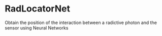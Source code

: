 # RadLocatorNet
Obtain the position of the interaction between a radictive photon and the sensor using Neural Networks
